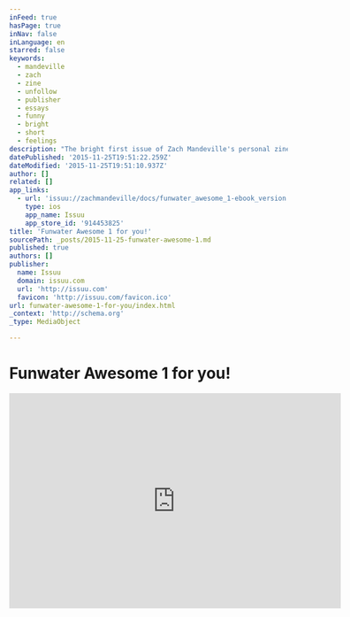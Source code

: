 ```yaml
---
inFeed: true
hasPage: true
inNav: false
inLanguage: en
starred: false
keywords:
  - mandeville
  - zach
  - zine
  - unfollow
  - publisher
  - essays
  - funny
  - bright
  - short
  - feelings
description: "The bright first issue of Zach Mandeville's personal zine. Short stories, funny essays, and a lot of feelings."
datePublished: '2015-11-25T19:51:22.259Z'
dateModified: '2015-11-25T19:51:10.937Z'
author: []
related: []
app_links:
  - url: 'issuu://zachmandeville/docs/funwater_awesome_1-ebook_version'
    type: ios
    app_name: Issuu
    app_store_id: '914453825'
title: 'Funwater Awesome 1 for you!'
sourcePath: _posts/2015-11-25-funwater-awesome-1.md
published: true
authors: []
publisher:
  name: Issuu
  domain: issuu.com
  url: 'http://issuu.com'
  favicon: 'http://issuu.com/favicon.ico'
url: funwater-awesome-1-for-you/index.html
_context: 'http://schema.org'
_type: MediaObject

---
```

# Funwater Awesome 1 for you!

<iframe src="http://cdn.embedly.com/widgets/media.html?src=http%3A%2F%2Fstatic.issuu.com%2Fwebembed%2Fviewers%2Fstyle1%2Fv2%2FIssuuReader.swf&amp;fv=mode%3Dmini%26documentId%3D150824201346-a53e54135501922c12bfc95d6d99fd22&amp;url=http%3A%2F%2Fissuu.com%2Fzachmandeville%2Fdocs%2Ffunwater_awesome_1-ebook_version&amp;image=http%3A%2F%2Fimage.issuu.com%2F150824201346-a53e54135501922c12bfc95d6d99fd22%2Fjpg%2Fpage_1.jpg&amp;key=b7d04c9b404c499eba89ee7072e1c4f7&amp;type=application%2Fx-shockwave-flash&amp;schema=issuu" width="600" height="389" scrolling="no" frameborder="0" allowfullscreen="allowfullscreen" style=""></iframe>